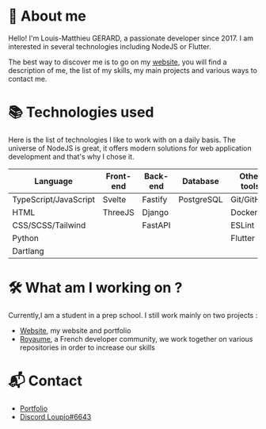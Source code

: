 # 🤔 About me
Hello! I'm Louis-Matthieu GERARD, a passionate developer since 2017. I am interested in several technologies including NodeJS or Flutter.
  
The best way to discover me is to go on my [website](https://lm.royaume.world), you will find a description of me, the list of my skills, my main projects and various ways to contact me.

# 📚 Technologies used 
Here is the list of technologies I like to work with on a daily basis. The universe of NodeJS is great, it offers modern solutions for web application development and that's why I chose it.

| Language              | Front-end | Back-end          | Database   | Other tools             ||
| --------------------- | --------- | ----------------- | ---------- | ----------- | ---------- |
| TypeScript/JavaScript | Svelte    | Fastify           | PostgreSQL | Git/GitHub  | GoogleAPI  |
| HTML                  | ThreeJS   | Django            |            | Docker      | DiscordBot |
| CSS/SCSS/Tailwind     |           | FastAPI           |            | ESLint      |            |
| Python                |           |                   |            | Flutter     |            |
| Dartlang              |           |                   |            |             |            |

# 🛠️ What am I working on ?
Currently,I am a student in a prep school. I still work mainly on two projects :
- [Website](https://lm.royaume.world), my website and portfolio
- [Royaume](https://github.com/Virtual-Royaume), a French developer community, we work together on various repositories in order to increase our skills

# 📬 Contact
- [Portfolio](https://lm.royaume.world)
- [Discord Loupio#6643](https://discord.com/users/371298344921726978)
